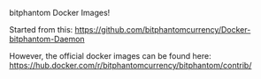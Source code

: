 bitphantom Docker Images!

Started from this:
   https://github.com/bitphantomcurrency/Docker-bitphantom-Daemon

However, the official docker images can be found here:
   https://hub.docker.com/r/bitphantomcurrency/bitphantom/contrib/
